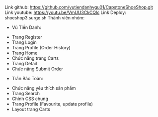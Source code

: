 Link github: https://github.com/vutiendanhvgu01/CapstoneShoeShop.git
Link youtube: https://youtu.be/VmUU3CkCQlc
Link Deploy: shoeshop3.surge.sh
Thành viên nhóm:
-	Vũ Tiến Danh:
+ Trang Register
+ Trang Login
+ Trang Profile (Order History)
+ Trang Home
+ Chức năng trang Carts
+ Trang Detail
+ Chức năng Submit Order
-	Trần Bảo Toàn:
+ Chức năng yêu thích sản phẩm
+ Trang Search
+ Chỉnh CSS chung
+ Trang Profile (Favourite, update profile)
+ Layout trang Carts


